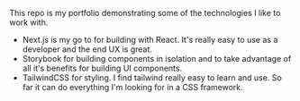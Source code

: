 This repo is my portfolio demonstrating some of the technologies I like to work with.

- Next.js is my go to for building with React. It's really easy to use as a developer and the end UX is great.
- Storybook for building components in isolation and to take advantage of all it's benefits for building UI components.
- TailwindCSS for styling. I find tailwind really easy to learn and use. So far it can do everything I'm looking for in a CSS framework.

